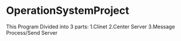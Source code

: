 # OperationSystemProject
This Program Divided into 3 parts:
  1.Clinet
  2.Center Server
  3.Message Process/Send Server
